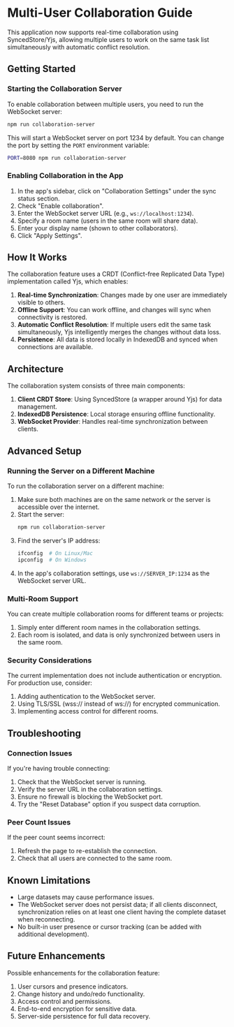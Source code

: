 # Multi-User Collaboration Guide

This application now supports real-time collaboration using SyncedStore/Yjs, allowing multiple users to work on the same task list simultaneously with automatic conflict resolution.

## Getting Started

### Starting the Collaboration Server

To enable collaboration between multiple users, you need to run the WebSocket server:

```bash
npm run collaboration-server
```

This will start a WebSocket server on port 1234 by default. You can change the port by setting the `PORT` environment variable:

```bash
PORT=8080 npm run collaboration-server
```

### Enabling Collaboration in the App

1. In the app's sidebar, click on "Collaboration Settings" under the sync status section.
2. Check "Enable collaboration".
3. Enter the WebSocket server URL (e.g., `ws://localhost:1234`).
4. Specify a room name (users in the same room will share data).
5. Enter your display name (shown to other collaborators).
6. Click "Apply Settings".

## How It Works

The collaboration feature uses a CRDT (Conflict-free Replicated Data Type) implementation called Yjs, which enables:

1. **Real-time Synchronization**: Changes made by one user are immediately visible to others.
2. **Offline Support**: You can work offline, and changes will sync when connectivity is restored.
3. **Automatic Conflict Resolution**: If multiple users edit the same task simultaneously, Yjs intelligently merges the changes without data loss.
4. **Persistence**: All data is stored locally in IndexedDB and synced when connections are available.

## Architecture

The collaboration system consists of three main components:

1. **Client CRDT Store**: Using SyncedStore (a wrapper around Yjs) for data management.
2. **IndexedDB Persistence**: Local storage ensuring offline functionality.
3. **WebSocket Provider**: Handles real-time synchronization between clients.

## Advanced Setup

### Running the Server on a Different Machine

To run the collaboration server on a different machine:

1. Make sure both machines are on the same network or the server is accessible over the internet.
2. Start the server:
   ```bash
   npm run collaboration-server
   ```
3. Find the server's IP address:
   ```bash
   ifconfig  # On Linux/Mac
   ipconfig  # On Windows
   ```
4. In the app's collaboration settings, use `ws://SERVER_IP:1234` as the WebSocket server URL.

### Multi-Room Support

You can create multiple collaboration rooms for different teams or projects:

1. Simply enter different room names in the collaboration settings.
2. Each room is isolated, and data is only synchronized between users in the same room.

### Security Considerations

The current implementation does not include authentication or encryption. For production use, consider:

1. Adding authentication to the WebSocket server.
2. Using TLS/SSL (wss:// instead of ws://) for encrypted communication.
3. Implementing access control for different rooms.

## Troubleshooting

### Connection Issues

If you're having trouble connecting:

1. Check that the WebSocket server is running.
2. Verify the server URL in the collaboration settings.
3. Ensure no firewall is blocking the WebSocket port.
4. Try the "Reset Database" option if you suspect data corruption.

### Peer Count Issues

If the peer count seems incorrect:

1. Refresh the page to re-establish the connection.
2. Check that all users are connected to the same room.

## Known Limitations

- Large datasets may cause performance issues.
- The WebSocket server does not persist data; if all clients disconnect, synchronization relies on at least one client having the complete dataset when reconnecting.
- No built-in user presence or cursor tracking (can be added with additional development).

## Future Enhancements

Possible enhancements for the collaboration feature:

1. User cursors and presence indicators.
2. Change history and undo/redo functionality.
3. Access control and permissions.
4. End-to-end encryption for sensitive data.
5. Server-side persistence for full data recovery.